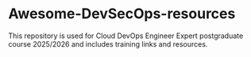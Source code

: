 # Awesome-DevSecOps-resources
This repository is used for Cloud DevOps Engineer Expert postgraduate course 2025/2026 and includes training links and resources.
